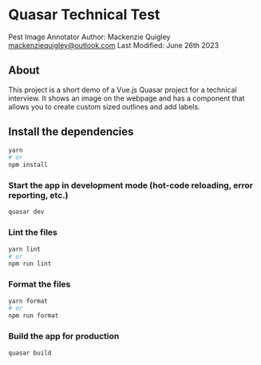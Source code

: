 # Quasar Technical Test

Pest Image Annotator
Author: Mackenzie Quigley <mackenziequigley@outlook.com>
Last Modified: June 26th 2023

## About

This project is a short demo of a Vue.js Quasar project for a technical interview. It shows an image on the webpage and has a component that allows you to create custom sized outlines and add labels.

## Install the dependencies

```bash
yarn
# or
npm install
```

### Start the app in development mode (hot-code reloading, error reporting, etc.)

```bash
quasar dev
```

### Lint the files

```bash
yarn lint
# or
npm run lint
```

### Format the files

```bash
yarn format
# or
npm run format
```

### Build the app for production

```bash
quasar build
```
